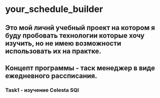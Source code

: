 # your_schedule_builder

## Это мой личнй учебный проект на котором я буду пробовать технологии которые хочу изучить, но не имею возможности использовать их на практке.
## Концепт программы - таск менеджер в виде ежедневного рассписания.

### Task1 - изучение Celesta SQl
